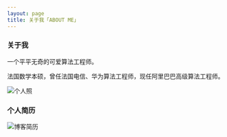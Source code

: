 ```yaml
---
layout: page
title: 关于我「ABOUT ME」 
---
```


<h3> 关于我 </h3>   

一个平平无奇的可爱算法工程师。  

法国数学本硕，曾任法国电信、华为算法工程师，现任阿里巴巴高级算法工程师。  


<img src="https://www.imageoss.com/images/2021/06/29/2802c012ce1bf788609dab15fb0a3061d3a347d9d7e938d2.jpg" alt="个人照" border="0">  



<h3> 个人简历</h3>  

<img src="https://www.imageoss.com/images/2021/06/29/7b5b32ad6b81b36bb364352acd2a28a99332a70b74678411.jpg" alt="博客简历" border="0">
